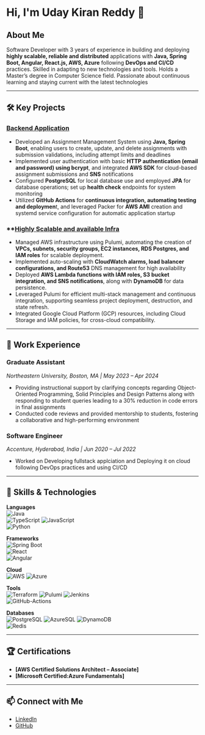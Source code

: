 

# Hi, I'm Uday Kiran Reddy 👋

## About Me  
Software Developer with 3 years of experience in building and deploying **highly scalable, reliable and distributed** applications with **Java, Spring Boot, Angular, React.js, AWS, Azure** following **DevOps and CI/CD** practices. Skilled in adapting to new technologies and tools. Holds a Master’s degree in Computer Science field. Passionate about continuous learning and staying current with the latest technologies

---

## 🛠️ Key Projects
### **[Backend Application](https://github.com/udaykiranreddymulpuri/webapp)**
- Developed an Assignment Management System using **Java, Spring Boot**, enabling users to create, update, and delete assignments with submission validations, including attempt limits and deadlines
- Implemented user authentication with basic **HTTP authentication (email and password) using bcrypt**, and integrated **AWS SDK** for cloud-based assignment submissions and **SNS** notifications
- Configured **PostgreSQL** for local database use and employed **JPA** for database operations; set up **health check** endpoints for system monitoring
- Utilized **GitHub Actions** for **continuous integration, automating testing and deploymen**t, and leveraged Packer for **AWS AMI** creation and systemd service configuration for automatic application startup

### **[Highly Scalable and available Infra](https://github.com/udaykiranreddymulpuri/iac-pulumi)
- Managed AWS infrastructure using Pulumi, automating the creation of **VPCs, subnets, security groups, EC2 instances, RDS Postgres, and IAM roles** for scalable deployment.
- Implemented auto-scaling with **CloudWatch alarms, load balancer configurations, and Route53** DNS management for high availability
- Deployed **AWS Lambda functions with IAM roles, S3 bucket integration, and SNS notifications**, along with **DynamoDB** for data persistence.
- Leveraged Pulumi for efficient multi-stack management and continuous integration, supporting seamless project deployment, destruction, and state refresh.
- Integrated Google Cloud Platform (GCP) resources, including Cloud Storage and IAM policies, for cross-cloud compatibility.



---

## 💼 Work Experience  

### **Graduate Assistant**  
*Northeastern University, Boston, MA | May 2023 – Apr 2024*  
- Providing instructional support by clarifying concepts regarding Object-Oriented Programming, Solid Principles and Design Patterns along with responding to student queries leading to a 30% reduction in code errors in final assignments
- Conducted code reviews and provided mentorship to students, fostering a collaborative and high-performing environment


### **Software Engineer**  
*Accenture, Hyderabad, India | Jun 2020 – Jul 2022*  
- Worked on Developing fullstack applciation and Deploying it on cloud following DevOps practices and using CI/CD

---

## 🔧 Skills & Technologies

**Languages**  
![Java](https://img.shields.io/badge/Java-ED8B00?logo=java&logoColor=white)  
![TypeScript](https://img.shields.io/badge/TypeScript-3178C6?logo=typescript&logoColor=white)
![JavaScript](https://img.shields.io/badge/JavaScript-F7DF1E?logo=javascript&logoColor=black)  
![Python](https://img.shields.io/badge/Python-3776AB?logo=python&logoColor=white)  


**Frameworks**  
![Spring Boot](https://img.shields.io/badge/Spring%20Boot-6DB33F?logo=spring-boot&logoColor=white)  
![React](https://img.shields.io/badge/React-20232A?logo=react&logoColor=61DAFB)  
![Angular](https://img.shields.io/badge/Angular-DD0031?logo=angular&logoColor=white)  

**Cloud**  
![AWS](https://img.shields.io/badge/Amazon%20AWS-232F3E?logo=amazon-aws&logoColor=white) 
![Azure](https://img.shields.io/badge/Azure%20-232F3E?logo=azure&logoColor=white)

**Tools**   
![Terraform](https://img.shields.io/badge/Terraform-623CE4?logo=terraform&logoColor=white) 
![Pulumi](https://img.shields.io/badge/Pulumi-623CE4?logo=Pulumi&logoColor=white) 
![Jenkins](https://img.shields.io/badge/Jenkins-D24939?logo=jenkins&logoColor=white)  
![GitHub-Actions](https://img.shields.io/badge/GitHu-Actions-D24939?logo=GitHu-Actions&logoColor=white) 


**Databases**  
![PostgreSQL](https://img.shields.io/badge/PostgreSQL-336791?logo=postgresql&logoColor=white) 
![AzureSQL](https://img.shields.io/badge/AzureSQLServer-336791?logo=AzureSQLServer&logoColor=white)
![DynamoDB](https://img.shields.io/badge/DynamoDB-4053D6?logo=amazondynamodb&logoColor=white)  
![Redis](https://img.shields.io/badge/Redis-DC382D?logo=redis&logoColor=white)  

---

## 🏆 Certifications
- **[AWS Certified Solutions Architect – Associate]**  
- **[Microsoft Certified:Azure Fundamentals]**

---

## 📫 Connect with Me  
- [LinkedIn](https://linkedin.com/in/udaymulpuri)  
- [GitHub](https://github.com/udaykiranreddymulpuri)  

